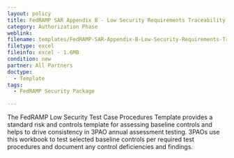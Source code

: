 ```yaml
---
layout: policy   
title: FedRAMP SAR Appendix B - Low Security Requirements Traceability Matrix Template
category: Authorization Phase
weblink:
filename: templates/FedRAMP-SAR-Appendix-B-Low-Security-Requirements-Traceability-Matrix-Template.xlsx
filetype: excel
fileinfo: excel - 1.6MB
condition: new
partner: All Partners
doctype:
  - Template
tags:
  - FedRAMP Security Package

---
```

The FedRAMP Low Security Test Case Procedures Template provides a standard risk and controls template for assessing baseline controls and helps to drive consistency in 3PAO annual assessment testing. 3PAOs use this workbook to test selected baseline controls per required test procedures and document any control deficiencies and findings.
